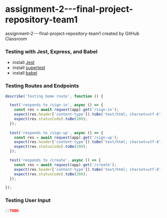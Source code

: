 # assignment-2---final-project-repository-team1
assignment-2---final-project-repository-team1 created by GitHub Classroom

### Testing with Jest, Express, and Babel ###
* install  [Jest](https://jestjs.io)
* install [supertest](https://www.npmjs.com/package/supertest)
* install [babel](https://babeljs.io)

### Testing Routes and Endpoints

```javascript
describe('Testing home route', function () {

  test('responds to /sign-in', async () => {
    const res = await request(app).get('/sign-in');
    expect(res.header['content-type']).toBe('text/html; charset=utf-8');
    expect(res.statusCode).toBe(200);
  });
  
  test('responds to /sign-up', async () => {
    const res = await request(app).get('/sign-up'); 
    expect(res.header['content-type']).toBe('text/html; charset=utf-8');
    expect(res.statusCode).toBe(200);
  });

  test('responds to /create', async () => {
    const res = await request(app).get('/create'); 
    expect(res.header['content-type']).toBe('text/html; charset=utf-8');
    expect(res.statusCode).toBe(200);
  });

});
```

### Testing User Input
```javascript
//TODO

```
